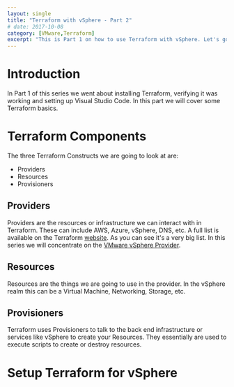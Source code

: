 ```yaml
---
layout: single
title: "Terraform with vSphere - Part 2"
# date: 2017-10-08
category: [VMware,Terraform]
excerpt: "This is Part 1 on how to use Terraform with vSphere. Let's go over Terraform basics"
---
```

# Introduction

In Part 1 of this series we went about installing Terraform, verifying it was working and setting up Visual Studio Code. In this part we will cover some Terraform basics.

# Terraform Components

The three Terraform Constructs we are going to look at are:

* Providers
* Resources
* Provisioners

## Providers

Providers are the resources or infrastructure we can interact with in Terraform. These can include AWS, Azure, vSphere, DNS, etc. A full list is available on the Terraform [website](https://www.terraform.io/docs/providers/index.html). As you can see it's a very big list. In this series we will concentrate on the [VMware vSphere Provider](https://www.terraform.io/docs/providers/vsphere/index.html).

## Resources

Resources are the things we are going to use in the provider. In the vSphere realm this can be a Virtual Machine, Networking, Storage, etc.

## Provisioners

Terraform uses Provisioners to talk to the back end infrastructure or services like vSphere to create your Resources. They essentially are used to execute scripts to create or destroy resources.

# Setup Terraform for vSphere
